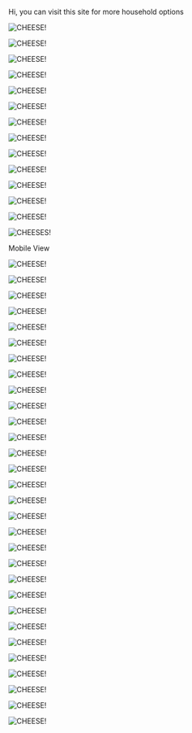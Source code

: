 Hi, you can visit this site for more household options

![CHEESE!](images/screen_view_pics/new_furniture_pic.png)

![CHEESE!](featured_images/featured_pics.png)

![CHEESE!](leatest_images/leatest_text_pic.png)

![CHEESE!](leatest_images/leatest_pic.png)

![CHEESE!](shopex_img/shopex_pics.png)

![CHEESE!](unique_images/unique_pic.png)

![CHEESE!](trending_images/trending_pic.png)

<!-- off_products -->

![CHEESE!](off_products_images/off_product_pic.png)

<!-- discount_images -->

![CHEESE!](discount_images/discount_list_pic.png)

![CHEESE!](discount_images/discount_pic.png)

<!-- top_categories -->

![CHEESE!](top_categories_images/top_cat_pic.png)

![CHEESE!](background_images/background_pic.png)

![CHEESE!](leatest_blog_images/leatest_blog_pic.png)

![CHEESES!](footer_image/footer_pic.png)


Mobile View

![CHEESE!](featured_images/featured_mobile_pic.png)

![CHEESE!](featured_images/featured_mobile_pic2.png)

![CHEESE!](featured_images/featured_mob1.png)

![CHEESE!](featured_images/featured_mob2.png)

![CHEESE!](featured_images/featured_mob3.png)

![CHEESE!](featured_images/featured_mob4.png)

![CHEESE!](leatest_images/leatest_mob1.png)

![CHEESE!](leatest_images/leatest_mob2.png)

![CHEESE!](leatest_images/leatest_mob3.png)

![CHEESE!](leatest_images/leatest_mob4.png)

<!-- shopex -->

![CHEESE!](shopex_img/shopex_mob1.png)

<!-- unique_images -->

![CHEESE!](unique_images/unique_mob1.png)

![CHEESE!](unique_images/unique_mob2.png)

<!-- trending_images -->

![CHEESE!](trending_images/trending_mob.png)

![CHEESE!](trending_images/trending_mob1.png)

![CHEESE!](trending_images/trending_mob3.png)

![CHEESE!](off_products_images/off_products_mob1.png)

![CHEESE!](off_products_images/off_products_mob2.png)

![CHEESE!](discount_images/discount_mob1.png)

![CHEESE!](discount_images/discount_mob2.png)

![CHEESE!](top_categories_images/top_cat_mob1.png)

![CHEESE!](top_categories_images/top_cat_mob2.png)

![CHEESE!](top_categories_images/top_cat_mob3.png)

![CHEESE!](background_images/background_mob.png)

![CHEESE!](leatest_blog_images/leatest_blog_mob1.png)

![CHEESE!](leatest_blog_images/leatest_blog_mob2.png)

![CHEESE!](leatest_blog_images/leatest_blog_mob3.png)

![CHEESE!](footer_image/footer_mob1.png)

![CHEESE!](footer_image/footer_mob2.png)

![CHEESE!](footer_end_image/footer_end_mob.png)
